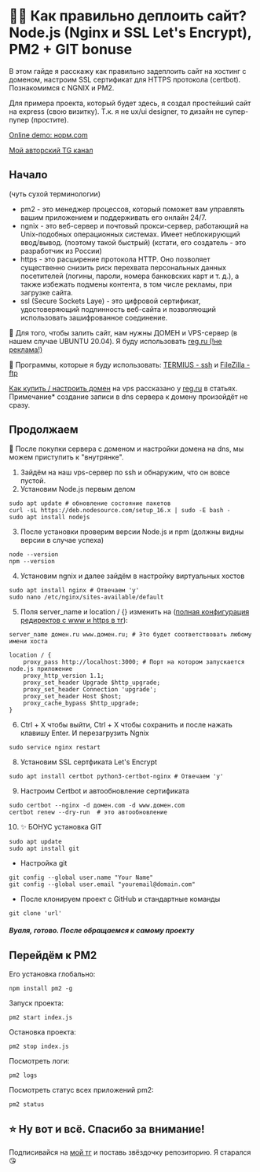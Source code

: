 # 👨‍💻 Как правильно деплоить сайт? Node.js (Nginx и SSL Let's Encrypt), PM2 + GIT bonuse

В этом гайде я расскажу как правильно задеплоить сайт на хостинг с доменом, настроим SSL сертификат для HTTPS протокола (certbot). Познакомимся с NGNIX и PM2.

Для примера проекта, который будет здесь, я создал простейший сайт на express (свою визитку).
Т.к. я не ux/ui designer, то дизайн не супер-пупер (простите).

[Online demo: норм.com](https://норм.com)

[Мой авторский TG канал](https://t.me/atom_baytovich)

## Начало
(чуть сухой терминологии)
- pm2 - это менеджер процессов, который поможет вам управлять вашим приложением и поддерживать его онлайн 24/7.
- ngnix - это веб-сервер и почтовый прокси-сервер, работающий на Unix-подобных операционных системах. Имеет неблокирующий ввод/вывод. (поэтому такой быстрый) (кстати, его создатель - это разработчик из России)
- https - это расширение протокола HTTP. Оно позволяет существенно снизить риск перехвата персональных данных посетителей (логины, пароли, номера банковских карт и т. д.), а также избежать подмены контента, в том числе рекламы, при загрузке сайта.
- ssl (Secure Sockets Laye) - это цифровой сертификат, удостоверяющий подлинность веб-сайта и позволяющий использовать зашифрованное соединение.

📌 Для того, чтобы залить сайт, нам нужны ДОМЕН и VPS-сервер (в нашем случае UBUNTU 20.04).
Я буду использовать [reg.ru (!не реклама!)](https://www.reg.ru/?rlink=reflink-10083843)

📌 Программы, которые я буду использовать: [TERMIUS - ssh](https://termius.com/) и [FileZilla - ftp](https://www.filezilla.ru/)

[Как купить / настроить домен](https://help.reg.ru/hc/ru/articles/4408047000977-%D0%9A%D0%B0%D0%BA-%D0%BF%D1%80%D0%B8%D0%B2%D1%8F%D0%B7%D0%B0%D1%82%D1%8C-%D0%B4%D0%BE%D0%BC%D0%B5%D0%BD-%D0%BA-VPS) на vps рассказано у [reg.ru](https://www.reg.ru/?rlink=reflink-10083843) в статьях.
Примечание* создание записи в dns сервера к домену произойдёт не сразу.

## Продолжаем

🥷 После покупки сервера с доменом и настройки домена на dns, мы можем приступить к "внутрянке".

1. Зайдём на наш vps-сервер по ssh и обнаружим, что он вовсе пустой.
2. Установим Node.js первым делом

```ssh
sudo apt update # обновление состояние пакетов
curl -sL https://deb.nodesource.com/setup_16.x | sudo -E bash -
sudo apt install nodejs
```
3. После установки проверим версии Node.js и npm (должны видны версии в случае успеха)
```ssh
node --version
npm --version
```
4. Установим ngnix и далее зайдём в настройку виртуальных хостов
```ssh
sudo apt install nginx # Отвечаем 'y'
sudo nano /etc/nginx/sites-available/default 
```
5. Поля server_name и location / {} изменить на ([полная конфигурация редиректов с www и https в тг]((https://atomb.ru))):

```ssh
server_name домен.ru www.домен.ru; # Это будет соответствовать любому имени хоста

location / {
    proxy_pass http://localhost:3000; # Порт на котором запускается node.js приложение
    proxy_http_version 1.1;
    proxy_set_header Upgrade $http_upgrade;
    proxy_set_header Connection 'upgrade';
    proxy_set_header Host $host;
    proxy_cache_bypass $http_upgrade;
}
```
6. Ctrl + X чтобы выйти, Ctrl + X чтобы сохранить и после нажать клавишу Enter. И перезагрузить Ngnix
```ssh
sudo service nginx restart
```
8. Установим SSL сертфиката Let's Encrypt
```ssh 
sudo apt install certbot python3-certbot-nginx # Отвечаем 'y'
```
9. Настроим Certbot и автообновление сертификата
```ssh
sudo certbot --nginx -d домен.com -d www.домен.com
certbot renew --dry-run  # это автообновление
```
10. ✨ БОНУС установка GIT
```ssh
sudo apt update
sudo apt install git
```
* Настройка git
```
git config --global user.name "Your Name"
git config --global user.email "youremail@domain.com"
```
* После клонируем проект с GitHub и стандартные команды
```ssh
git clone 'url'
```

#### _Вуаля, готово. После обращаемся к самому проекту_

## Перейдём к PM2
Его установка глобально:

```ssh
npm install pm2 -g
```

Запуск проекта:
```ssh
pm2 start index.js
```

Остановка проекта:
```ssh
pm2 stop index.js
```

Посмотреть логи:
```ssh
pm2 logs
```

Посмотреть статус всех приложений pm2:
```ssh
pm2 status
```


## ⭐️ Ну вот и всё. Спасибо за внимание!
Подписивайся на [мой тг](https://t.me/atom_baytovich) и поставь звёздочку репозиторию. Я старался 😘
